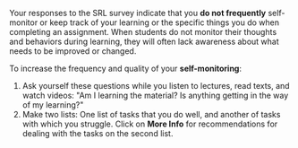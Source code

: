 Your responses to the SRL survey indicate that you **do not frequently** self-monitor or keep track of your learning or the specific things you do when completing an assignment. When students do not monitor their thoughts and behaviors during learning, they will often lack awareness about what needs to be improved or changed. 

To increase the frequency and quality of your **self-monitoring**:   

1.	Ask yourself these questions while you listen to lectures, read texts, and watch videos: "Am I learning the material? Is anything getting in the way of my learning?"
2.	Make two lists: One list of tasks that you do well, and another of tasks with which you struggle. Click on **More Info** for recommendations for dealing with the tasks on the second list.

